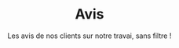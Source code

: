 ---
title: "Avis"
subtitle: "Les avis de nos clients sur notre travai, sans filtre !"
layout: 'layouts/alltestimonials.njk'
permalink: "nos-avis/"
jsfile: ["../js/testimonial.js", "../js/navbarmanagement.js" ]
---